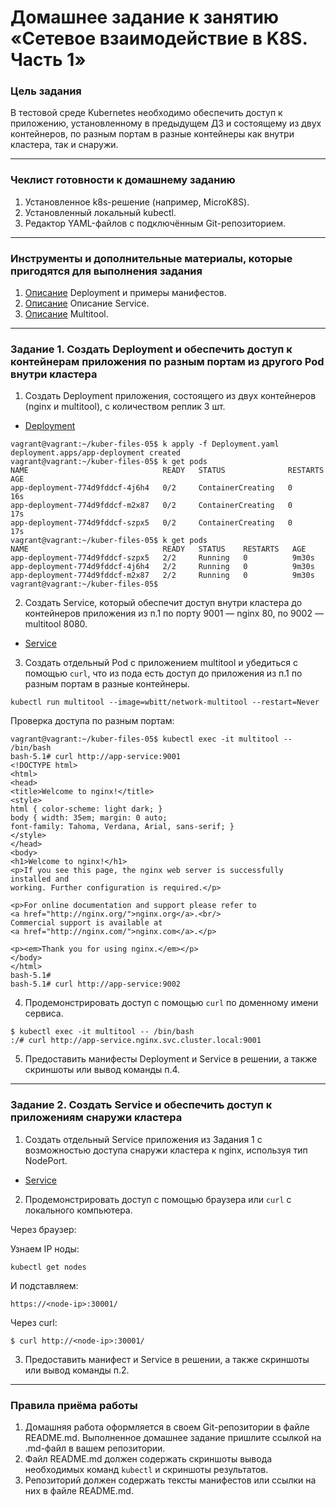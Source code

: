 # Домашнее задание к занятию «Сетевое взаимодействие в K8S. Часть 1»

### Цель задания

В тестовой среде Kubernetes необходимо обеспечить доступ к приложению, установленному в предыдущем ДЗ и состоящему из двух контейнеров, по разным портам в разные контейнеры как внутри кластера, так и снаружи.

------

### Чеклист готовности к домашнему заданию

1. Установленное k8s-решение (например, MicroK8S).
2. Установленный локальный kubectl.
3. Редактор YAML-файлов с подключённым Git-репозиторием.

------

### Инструменты и дополнительные материалы, которые пригодятся для выполнения задания

1. [Описание](https://kubernetes.io/docs/concepts/workloads/controllers/deployment/) Deployment и примеры манифестов.
2. [Описание](https://kubernetes.io/docs/concepts/services-networking/service/) Описание Service.
3. [Описание](https://github.com/wbitt/Network-MultiTool) Multitool.

------

### Задание 1. Создать Deployment и обеспечить доступ к контейнерам приложения по разным портам из другого Pod внутри кластера

1. Создать Deployment приложения, состоящего из двух контейнеров (nginx и multitool), с количеством реплик 3 шт.

* [Deployment](https://github.com/Destian1995/kuber-files-05/blob/main/Deployment.yaml)
```
vagrant@vagrant:~/kuber-files-05$ k apply -f Deployment.yaml
deployment.apps/app-deployment created
vagrant@vagrant:~/kuber-files-05$ k get pods
NAME                              READY   STATUS              RESTARTS   AGE
app-deployment-774d9fddcf-4j6h4   0/2     ContainerCreating   0          16s
app-deployment-774d9fddcf-m2x87   0/2     ContainerCreating   0          17s
app-deployment-774d9fddcf-szpx5   0/2     ContainerCreating   0          17s
vagrant@vagrant:~/kuber-files-05$ k get pods
NAME                              READY   STATUS    RESTARTS   AGE
app-deployment-774d9fddcf-szpx5   2/2     Running   0          9m30s
app-deployment-774d9fddcf-4j6h4   2/2     Running   0          9m30s
app-deployment-774d9fddcf-m2x87   2/2     Running   0          9m30s
vagrant@vagrant:~/kuber-files-05$
```
2. Создать Service, который обеспечит доступ внутри кластера до контейнеров приложения из п.1 по порту 9001 — nginx 80, по 9002 — multitool 8080.

* [Service](https://github.com/Destian1995/kuber-files-05/blob/main/Service1.yaml)

3. Создать отдельный Pod с приложением multitool и убедиться с помощью `curl`, что из пода есть доступ до приложения из п.1 по разным портам в разные контейнеры.

```
kubectl run multitool --image=wbitt/network-multitool --restart=Never
```
Проверка доступа по разным портам:
```
vagrant@vagrant:~/kuber-files-05$ kubectl exec -it multitool -- /bin/bash
bash-5.1# curl http://app-service:9001
<!DOCTYPE html>
<html>
<head>
<title>Welcome to nginx!</title>
<style>
html { color-scheme: light dark; }
body { width: 35em; margin: 0 auto;
font-family: Tahoma, Verdana, Arial, sans-serif; }
</style>
</head>
<body>
<h1>Welcome to nginx!</h1>
<p>If you see this page, the nginx web server is successfully installed and
working. Further configuration is required.</p>

<p>For online documentation and support please refer to
<a href="http://nginx.org/">nginx.org</a>.<br/>
Commercial support is available at
<a href="http://nginx.com/">nginx.com</a>.</p>

<p><em>Thank you for using nginx.</em></p>
</body>
</html>
bash-5.1#
bash-5.1# curl http://app-service:9002
```
4. Продемонстрировать доступ с помощью `curl` по доменному имени сервиса.
```
$ kubectl exec -it multitool -- /bin/bash
:/# curl http://app-service.nginx.svc.cluster.local:9001
```

5. Предоставить манифесты Deployment и Service в решении, а также скриншоты или вывод команды п.4.

------

### Задание 2. Создать Service и обеспечить доступ к приложениям снаружи кластера

1. Создать отдельный Service приложения из Задания 1 с возможностью доступа снаружи кластера к nginx, используя тип NodePort.
* [Service](https://github.com/Destian1995/kuber-files-05/blob/main/Service2.yaml)
2. Продемонстрировать доступ с помощью браузера или `curl` с локального компьютера.

Через браузер:

Узнаем IP ноды:
```
kubectl get nodes
```
И подставляем:
```
https://<node-ip>:30001/
```
Через curl:
```
$ curl http://<node-ip>:30001/
```
3. Предоставить манифест и Service в решении, а также скриншоты или вывод команды п.2.

------

### Правила приёма работы

1. Домашняя работа оформляется в своем Git-репозитории в файле README.md. Выполненное домашнее задание пришлите ссылкой на .md-файл в вашем репозитории.
2. Файл README.md должен содержать скриншоты вывода необходимых команд `kubectl` и скриншоты результатов.
3. Репозиторий должен содержать тексты манифестов или ссылки на них в файле README.md.

